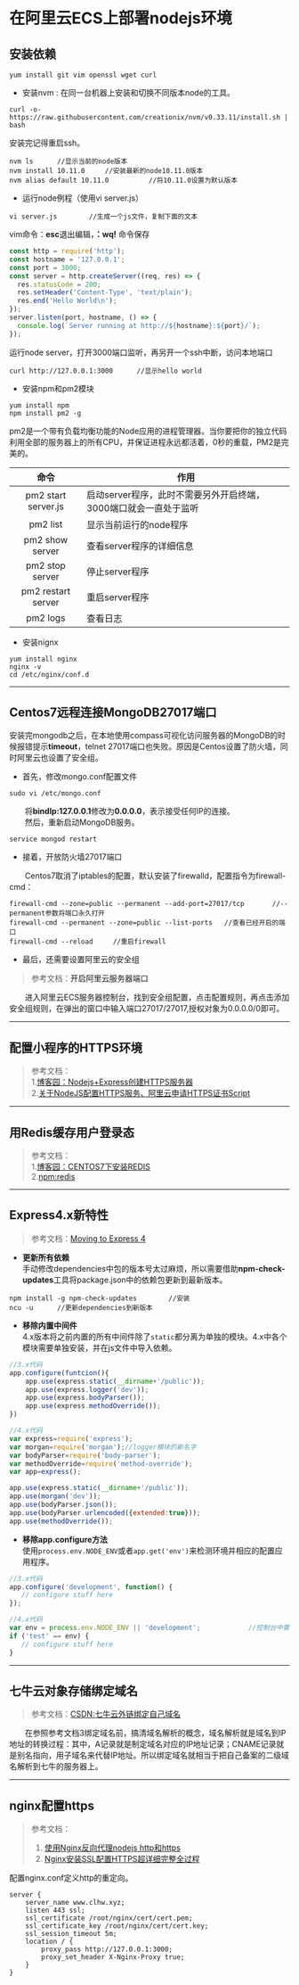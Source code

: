 # 在阿里云ECS上部署nodejs环境

## **安装依赖**

```
yum install git vim openssl wget curl
```
* 安装nvm : 在同一台机器上安装和切换不同版本node的工具。
```
curl -o- https://raw.githubusercontent.com/creationix/nvm/v0.33.11/install.sh | bash
```
安装完记得重启ssh。
```
nvm ls      //显示当前的node版本
nvm install 10.11.0     //安装最新的node10.11.0版本
nvm alias default 10.11.0          //将10.11.0设置为默认版本
```
* 运行node例程（使用vi server.js）
```
vi server.js        //生成一个js文件，复制下面的文本
```
vim命令：**esc**退出编辑，**：wq\!** 命令保存
```javascript
const http = require('http');
const hostname = '127.0.0.1';
const port = 3000;
const server = http.createServer((req, res) => {
  res.statusCode = 200;
  res.setHeader('Content-Type', 'text/plain');
  res.end('Hello World\n');
});
server.listen(port, hostname, () => {
  console.log(`Server running at http://${hostname}:${port}/`);
});
```
运行node server，打开3000端口监听，再另开一个ssh中断，访问本地端口
```
curl http://127.0.0.1:3000      //显示hello world
```
* 安装npm和pm2模块
```
yum install npm
npm install pm2 -g
```
pm2是一个带有负载均衡功能的Node应用的进程管理器。当你要把你的独立代码利用全部的服务器上的所有CPU，并保证进程永远都活着，0秒的重载，PM2是完美的。

| 命令 |作用|
|:---:|---|
|pm2 start server.js | 启动server程序，此时不需要另外开启终端，3000端口就会一直处于监听|
|pm2 list|显示当前运行的node程序|
|pm2 show server|查看server程序的详细信息|
|pm2 stop server|停止server程序|
|pm2 restart server|重启server程序|
|pm2 logs|查看日志|

* 安装nignx
```
yum install nginx
nginx -v
cd /etc/nginx/conf.d
```
---
## **Centos7远程连接MongoDB27017端口**

安装完mongodb之后，在本地使用compass可视化访问服务器的MongoDB的时候报错提示**timeout**，telnet 27017端口也失败。原因是Centos设置了防火墙，同时阿里云也设置了安全组。  
* 首先，修改mongo.conf配置文件
```
sudo vi /etc/mongo.conf
```
&emsp;&emsp;将**bindIp:127.0.0.1**修改为**0.0.0.0**，表示接受任何IP的连接。  
&emsp;&emsp;然后，重新启动MongoDB服务。
```
service mongod restart
```
* 接着，开放防火墙27017端口  

&emsp;&emsp;Centos7取消了iptables的配置，默认安装了firewalld，配置指令为firewall-cmd：
```
firewall-cmd --zone=public --permanent --add-port=27017/tcp       //--permanent参数将端口永久打开
firewall-cmd --permanent --zone=public --list-ports   //查看已经开启的端口
firewall-cmd --reload     //重启firewall
```
* 最后，还需要设置阿里云的安全组  
>参考文档：<a herf="https://jingyan.baidu.com/article/03b2f78c31bdea5ea237ae88.html">开启阿里云服务器端口</a>

&emsp;&emsp;进入阿里云ECS服务器控制台，找到安全组配置，点击配置规则，再点击添加安全组规则，在弹出的窗口中输入端口27017/27017,授权对象为0.0.0.0/0即可。

---
## **配置小程序的HTTPS环境**
>参考文档：  
>1.[博客园：Nodejs+Express创建HTTPS服务器](https://www.cnblogs.com/handongyu/p/6260209.html)  
>2.[关于NodeJS配置HTTPS服务、阿里云申请HTTPS证书Script](https://www.aliyun.com/jiaocheng/992136.html)  

---
## **用Redis缓存用户登录态**
>参考文档：  
>1.[博客园：CENTOS7下安装REDIS](https://www.cnblogs.com/zuidongfeng/p/8032505.html)   
>2.[npm:redis](https://www.npmjs.com/package/redis)

---
## **Express4.x新特性**
>参考文档：[Moving to Express 4](http://www.expressjs.com.cn/guide/migrating-4.html)  

* **更新所有依赖**  
手动修改dependencies中包的版本号太过麻烦，所以需要借助**npm-check-updates**工具将package.json中的依赖包更新到最新版本。  
```
npm install -g npm-check-updates        //安装
ncu -u      //更新dependencies到新版本
```


* **移除内置中间件**  
4.x版本将之前内置的所有中间件除了`static`都分离为单独的模块。4.x中各个模块需要单独安装，并在js文件中导入依赖。  

```javascript
//3.x代码
app.configure(funtcion(){
    app.use(express.static(__dirname+'/public'));
    app.use(express.logger('dev'));
    app.use(express.bodyParser());
    app.use(express.methodOverride());
})
```
  
```javascript
//4.x代码
var express=require('express');
var morgan=require('morgan');//logger模块的新名字
var bodyParser=require('body-parser');
var methodOverride=require('method-override');
var app=express();

app.use(express.static(__dirname+'/public'));
app.use(morgan('dev'));
app.use(bodyParser.json());
app.use(bodyParser.urlencoded({extended:true}));
app.use(methodOverride());
```
* **移除app.configure方法**  
使用`process.env.NODE_ENV`或者`app.get('env')`来检测环境并相应的配置应用程序。  

```javascript
//3.x代码
app.configure('development', function() {
   // configure stuff here
});
```

```javascript
//4.x代码
var env = process.env.NODE_ENV || 'development';            //控制台中需要设置环境变量set NODE_ENV=test
if ('test' == env) {
   // configure stuff here
}
```

---
## **七牛云对象存储绑定域名**
>参考文档：[CSDN:七牛云外链绑定自己域名](https://blog.csdn.net/weixin_38187317/article/details/83987258)


&emsp;&emsp;在参照参考文档3绑定域名前，搞清域名解析的概念，域名解析就是域名到IP地址的转换过程：其中，A记录就是制定域名对应的IP地址记录；CNAME记录就是别名指向，用子域名来代替IP地址。所以绑定域名就相当于把自己备案的二级域名解析到七牛的服务器上。

---
## nginx配置https

>参考文档：  
>1. [使用Nginx反向代理nodejs http和https](https://www.jianshu.com/p/6a02a4f17701)  
>2. [Nginx安装SSL配置HTTPS超详细完整全过程](https://www.hack520.com/481.html)

配置nginx.conf定义http的重定向。

```
server {
    server_name www.clhw.xyz;
    listen 443 ssl;
    ssl_certificate /root/nginx/cert/cert.pem;
    ssl_certificate_key /root/nginx/cert/cert.key;
    ssl_session_timeout 5m;
    location / {
        proxy_pass http://127.0.0.1:3000;
        proxy_set_header X-Nginx-Proxy true;
    }
}
```